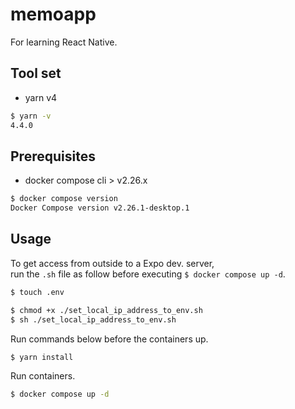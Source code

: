 # memoapp

For learning React Native.

## Tool set

- yarn v4

```sh
$ yarn -v
4.4.0
```

## Prerequisites

- docker compose cli > v2.26.x

```sh
$ docker compose version
Docker Compose version v2.26.1-desktop.1
```

## Usage

To get access from outside to a Expo dev. server,  
run the `.sh` file as follow before executing `$ docker compose up -d`.

```sh
$ touch .env 

$ chmod +x ./set_local_ip_address_to_env.sh
$ sh ./set_local_ip_address_to_env.sh

```

Run commands below before the containers up.

```sh
$ yarn install
```

Run containers.

```sh
$ docker compose up -d

```

